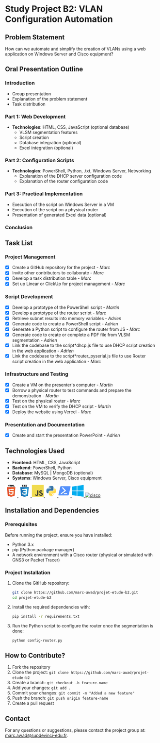 # Study Project B2: VLAN Configuration Automation

## Problem Statement

How can we automate and simplify the creation of VLANs using a web application on Windows Server and Cisco equipment?

## Oral Presentation Outline

### Introduction

- Group presentation
- Explanation of the problem statement
- Task distribution

### Part 1: Web Development

- **Technologies**: HTML, CSS, JavaScript (optional database)
  - VLSM segmentation features
  - Script creation
  - Database integration (optional)
  - Excel integration (optional)

### Part 2: Configuration Scripts

- **Technologies**: PowerShell, Python, .txt, Windows Server, Networking
  - Explanation of the DHCP server configuration code
  - Explanation of the router configuration code

### Part 3: Practical Implementation

- Execution of the script on Windows Server in a VM
- Execution of the script on a physical router
- Presentation of generated Excel data (optional)

### Conclusion

## Task List

### Project Management

- [x] Create a GitHub repository for the project - _Marc_
- [x] Invite other contributors to collaborate - _Marc_
- [x] Develop a task distribution table - _Marc_
- [x] Set up Linear or ClickUp for project management - _Marc_

### Script Development

- [x] Develop a prototype of the PowerShell script - _Martin_
- [x] Develop a prototype of the router script - _Marc_
- [x] Retrieve subnet results into memory variables - _Adrien_
- [x] Generate code to create a PowerShell script - _Adrien_
- [x] Generate a Python script to configure the router from JS - _Marc_
- [x] Generate code to create or complete a PDF file from VLSM segmentation - _Adrien_
- [x] Link the codebase to the script*dhcp.js file to use DHCP script creation in the web application - _Adrien_
- [x] Link the codebase to the script*router_pyserial.js file to use Router script creation in the web application - _Marc_

### Infrastructure and Testing

- [x] Create a VM on the presenter's computer - _Martin_
- [x] Borrow a physical router to test commands and prepare the demonstration - _Martin_
- [x] Test on the physical router - _Marc_
- [x] Test on the VM to verify the DHCP script - _Martin_
- [x] Deploy the website using Vercel - _Marc_

### Presentation and Documentation

- [x] Create and start the presentation PowerPoint - _Adrien_

## Technologies Used

- **Frontend**: HTML, CSS, JavaScript
- **Backend**: PowerShell, Python
- **Database**: MySQL | MongoDB (optional)
- **Systems**: Windows Server, Cisco equipment

<a href="https://www.w3.org/html/" target="_blank" rel="noreferrer">
  <img src="https://raw.githubusercontent.com/devicons/devicon/master/icons/html5/html5-original-wordmark.svg" alt="html5" width="40" height="40" border="0"/>
</a>
<a href="https://www.w3schools.com/css/" target="_blank" rel="noreferrer">
  <img src="https://raw.githubusercontent.com/devicons/devicon/master/icons/css3/css3-original-wordmark.svg" alt="css3" width="40" height="40" border="0"/>
</a>
<a href="https://developer.mozilla.org/en-US/docs/Web/JavaScript" target="_blank" rel="noreferrer">
  <img src="https://raw.githubusercontent.com/devicons/devicon/master/icons/javascript/javascript-original.svg" alt="javascript" width="40" height="40" border="0"/>
</a>
<a href="https://www.python.org" target="_blank" rel="noreferrer">
  <img src="https://raw.githubusercontent.com/devicons/devicon/master/icons/python/python-original.svg" alt="python" width="40" height="40" border="0"/>
</a>
<a href="https://docs.microsoft.com/en-us/powershell/" target="_blank" rel="noreferrer">
  <img src="https://raw.githubusercontent.com/devicons/devicon/master/icons/powershell/powershell-original.svg" alt="powershell" width="40" height="40" border="0"/>
</a>
<a href="https://www.microsoft.com/en-us/evalcenter/evaluate-windows-server" target="_blank" rel="noreferrer">
  <img src="https://raw.githubusercontent.com/devicons/devicon/master/icons/windows8/windows8-original.svg" alt="windows server" width="40" height="40" border="0"/>
</a>
<a href="https://www.cisco.com/site/fr/fr/index.html" target="_blank" rel="noreferrer">
  <img src="https://upload.wikimedia.org/wikipedia/commons/0/08/Cisco_logo_blue_2016.svg" alt="cisco" width="40" height="40" border="0"/>
</a>

## Installation and Dependencies

### Prerequisites

Before running the project, ensure you have installed:

- Python 3.x
- pip (Python package manager)
- A network environment with a Cisco router (physical or simulated with GNS3 or Packet Tracer)

### Project Installation

1. Clone the GitHub repository:

   ```sh
   git clone https://github.com/marc-awad/projet-etude-b2.git
   cd projet-etude-b2
   ```

2. Install the required dependencies with:

   ```sh
   pip install -r requirements.txt
   ```

3. Run the Python script to configure the router once the segmentation is done:

   ```sh
   python config-router.py
   ```

## How to Contribute?

1. Fork the repository
2. Clone the project: `git clone https://github.com/marc-awad/projet-etude-b2`
3. Create a branch: `git checkout -b feature-name`
4. Add your changes: `git add .`
5. Commit your changes: `git commit -m "Added a new feature"`
6. Push the branch: `git push origin feature-name`
7. Create a pull request

## Contact

For any questions or suggestions, please contact the project group at: marc.awad@supdevinci-edu.fr.
